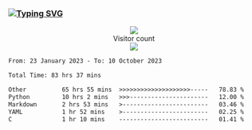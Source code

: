 ### <a href="https://git.io/typing-svg"><img src="https://readme-typing-svg.herokuapp.com?font=Fira+Code&pause=1000&width=435&lines=+Hi+%F0%9F%91%8B+There+is+Chenghow" alt="Typing SVG" /></a>
<p align="center"> 
  <img src="https://github-readme-stats.vercel.app/api?username=chenghow&show_icons=true"><br>
  Visitor count<br>
  <img src="https://profile-counter.glitch.me/chenghow/count.svg">
</p>

<!--START_SECTION:waka-->

```txt
From: 23 January 2023 - To: 10 October 2023

Total Time: 83 hrs 37 mins

Other          65 hrs 55 mins  >>>>>>>>>>>>>>>>>>>>-----   78.83 %
Python         10 hrs 2 mins   >>>----------------------   12.00 %
Markdown       2 hrs 53 mins   >------------------------   03.46 %
YAML           1 hr 52 mins    >------------------------   02.25 %
C              1 hr 10 mins    -------------------------   01.41 %
```

<!--END_SECTION:waka-->
